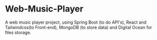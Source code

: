 # Web-Music-Player
A web music player project, using Spring Boot (to do API's), React and Tailwindcss(to Front-end), MongoDB (to store data)  and Digital Ocean for files storage.
